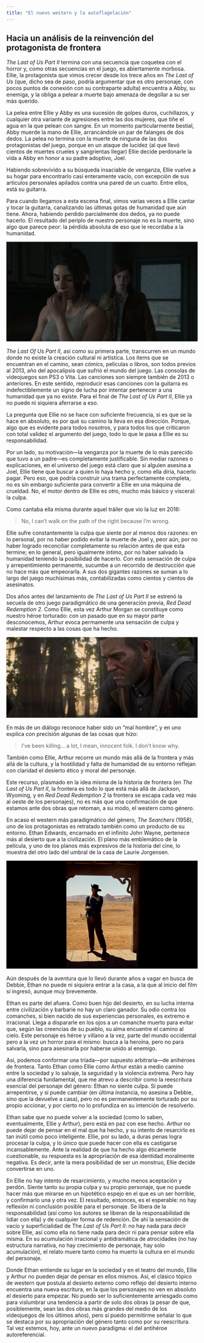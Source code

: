 ```yaml
---
title: "El nuevo western y la autoflagelación"
---
```


## Hacia un análisis de la reinvención del protagonista de frontera

*The Last of Us Part II* termina con una secuencia que coquetea con el horror y, como otras secuencias en el juego, es abiertamente morbosa. Ellie, la protagonista que vimos crecer desde los trece años en *The Last of Us* (que, dicho sea de paso, podría argumentar que es otro personaje, con pocos puntos de conexión con su contraparte adulta) encuentra a Abby, su enemiga, y la obliga a pelear a muerte bajo amenaza de degollar a su ser más querido.

La pelea entre Ellie y Abby es una sucesión de golpes duros, cuchillazos, y cualquier otra variante de agresiones entre las dos mujeres, que tiñe el agua en la que pelean con sangre. En un momento particularmente bestial, Abby muerde la mano de Ellie, arrancándole un par de falanges de dos dedos. La pelea no termina con la muerte de ninguna de las dos protagonistas del juego, porque en un ataque de lucidez (al que llevó cientos de muertes crueles y sangrientas llegar) Ellie decide perdonarle la vida a Abby en honor a su padre adoptivo, Joel.

Habiendo sobrevivido a su búsqueda insaciable de venganza, Ellie vuelve a su hogar para encontrarlo casi enteramente vacío, con excepción de sus artículos personales apilados contra una pared de un cuarto. Entre ellos, está su guitarra.

Para cuando llegamos a esta escena final, vimos varias veces a Ellie cantar y tocar la guitarra, canalizando las últimas gotas de humanidad que aún tiene. Ahora, habiendo perdido parcialmente dos dedos, ya no puede hacerlo. El resultado del periplo de nuestro personaje no es la muerte, sino algo que parece peor: la pérdida absoluta de eso que le recordaba a la humanidad.

![The Last of Us Part II](/content_assets/western/thelastofus2.png)

*The Last Of Us Part II*, así como su primera parte, transcurren en un mundo donde no existe la creación cultural ni artística. Los ítems que se encuentran en el camino, sean cómics, películas o libros, son todos previos al 2013, año del apocalipsis que sufrió el mundo del juego. Las consolas de videojuegos son PS3 o Vita. Las canciones son siempre también de 2013 o anteriores. En este sentido, reproducir esas canciones con la guitarra es indefectiblemente un signo de lucha por intentar pertenecer a una humanidad que ya no existe. Para el final de *The Last of Us Part II*, Ellie ya no puede ni siquiera aferrarse a eso.

La pregunta que Ellie no se hace con suficiente frecuencia, si es que se la hace en absoluto, es por qué su camino la lleva en esa dirección. Porque, algo que es evidente para todos nosotros, y para todos los que criticaron con total validez el argumento del juego, todo lo que le pasa a Ellie es su responsabilidad.

Por un lado, su motivación—la venganza por la muerte de lo más parecido que tuvo a un padre—es completamente justificable. Sin mediar razones o explicaciones, en el universo del juego está claro que si alguien asesina a Joel, Ellie tiene que buscar a quien lo haya hecho y, como ella diría, hacerlo pagar. Pero eso, que podría construir una trama perfectamente completa, no es sin embargo suficiente para convertir a Ellie en una máquina de crueldad. No, el motor dentro de Ellie es otro, mucho más básico y visceral: la culpa.

Como cantaba ella misma durante aquel tráiler que vio la luz en 2016:

> No, I can’t walk on the path of the right because I’m wrong.

Ellie sufre constantemente la culpa que siente por al menos dos razones: en lo personal, por no haber podido evitar la muerte de Joel y, peor aún, por no haber logrado reconciliar completamente su relación antes de que esta termine; en lo general, pero igualmente íntimo, por no haber salvado la humanidad teniendo la posibilidad de hacerlo. Con esta sensación de culpa y arrepentimiento permanente, sucumbe a un recorrido de destrucción que no hace más que empeorarla. A sus dos gigantes razones se suman a lo largo del juego muchísimas más, contabilizadas como cientos y cientos de asesinatos.

Dos años antes del lanzamiento de *The Last of Us Part II* se estrenó la secuela de otro juego paradigmático de una generación previa, *Red Dead Redemption 2*. Como Ellie, esta vez Arthur Morgan se constituye como nuestro héroe torturado: con un pasado que en su mayor parte desconocemos, Arthur evoca permamente una sensación de culpa y malestar respecto a las cosas que ha hecho.

![Red Dead Redemption 2](/content_assets/western/rdr2.png)

En más de un diálogo reconoce haber sido un “mal hombre”, y en uno explica con precisión algunas de las cosas que hizo:

> I’ve been killing… a lot, I mean, innocent folk. I don’t know why.

También como Ellie, Arthur recorre un mundo más allá de la frontera y más allá de la cultura, y la hostilidad y falta de humanidad de su entorno reflejan con claridad el desierto ético y moral del personaje.

Este recurso, plasmado en la idea misma de la historia de frontera (en *The Last of Us Part II*, la frontera es todo lo que está más allá de Jackson, Wyoming, y en *Red Dead Redemption 2* la frontera se escapa cada vez más al oeste de los personajes), no es más que una confirmación de que estamos ante dos obras que retoman, a su modo, el western como género.

En acaso el western más paradigmático del género, *The Searchers* (1958), uno de los protagonistas es retratado también como un producto de su entorno. Ethan Edwards, encarnado en el infinito John Wayne, pertenece más al desierto que a la civilización. El plano más emblemático de la película, y uno de los planos más expresivos de la historia del cine, lo muestra del otro lado del umbral de la casa de Laurie Jorgensen.

![The Searchers](/content_assets/western/searchers.jpeg)

Aún después de la aventura que lo llevó durante años a vagar en busca de Debbie, Ethan no puede ni siquiera entrar a la casa, a la que al inicio del film sí ingresó, aunque muy brevemente.

Ethan es parte del afuera. Como buen hijo del desierto, en su lucha interna entre civilización y barbarie no hay un claro ganador. Su odio contra los comanches, si bien nacido de sus experiencias personales, es extremo e irracional. Llega a dispararle en los ojos a un comanche muerto para evitar que, según las creencias de su pueblo, su alma encuentre el camino al cielo. Este personaje es héroe y villano a la vez, parte del mundo occidental pero a la vez un horror para el mismo: busca a la heroína, pero no para salvarla, sino para asesinarla por haberse unido al enemigo.

Así, podemos conformar una tríada—por supuesto arbitraria—de anihéroes de frontera. Tanto Ethan como Ellie como Arthur están a medio camino entre la sociedad y lo salvaje, la seguridad y la violencia extrema. Pero hay una diferencia fundamental, que me atrevo a describir como la reescritura esencial del personaje del género: Ethan no siente culpa. Sí puede arrepentirse, y sí puede cambiar (en última instancia, no asesina a Debbie, sino que la devuelve a casa), pero no es permanentemente torturado por su propio accionar, y por cierto no lo profundiza en su intención de resolverlo.

Ethan sabe que no puede volver a la sociedad (como lo saben, eventualmente, Ellie y Arthur), pero está en paz con ese hecho. Arthur no puede dejar de pensar en el mal que ha hecho, y su intento de resarcirlo es tan inútil como poco inteligente. Ellie, por su lado, a duras penas logra procesar la culpa, y lo único que puede hacer con ella es castigarse incansablemente. Ante la realidad de que ha hecho algo éticamente cuestionable, su respuesta es la apropriación de esa identidad moralmente negativa. Es decir, ante la mera posibilidad de ser un monstruo, Ellie decide convertirse en uno.

En Ellie no hay intento de resarcimiento, y mucho menos aceptación y perdón. Siente tanto su propia culpa y su propio personaje, que no puede hacer más que mirarse en un hipotético espejo en el que es un ser horrible, y confirmarlo una y otra vez. El resultado, entonces, es el esperable: no hay reflexión ni conclusión posible para el personaje. Se libera de la responsabilidad (así como los autores se liberan de la responsabilidad de lidiar con ella) y de cualquier forma de redención. De ahí la sensación de vacío y superficialidad de The *Last of Us Part II*: no hay nada para decir sobre Ellie, así como ella no tiene nada para decir ni para pensar sobre ella misma. En su acumulación irracional y antidramática de atrocidades (no hay estructura narrativa, no hay crecimiento de personaje, hay solo acumulación), el relato muere tanto como ha muerto la cultura en el mundo del personaje.

Donde Ethan entiende su lugar en la sociedad y en el teatro del mundo, Ellie y Arthur no pueden dejar de pensar en ellos mismos. Así, el clásico tópico de western que postula al desierto externo como reflejo del desierto interno encuentra una nueva escritura, en la que los personajes no ven en absoluto el desierto para empezar. No puedo ser lo suficientemente arriesgado como para vislumbrar una tendencia a partir de solo dos obras (a pesar de que, posiblemente, sean las dos obras más grandes del medio de los videojuegos de los últimos años), pero sí puedo permitirme señalar lo que se destaca por su apropriación del género tanto como por su reescritura. Tal vez estemos, hoy, ante un nuevo paradigma: el del antihéroe autoreferencial.